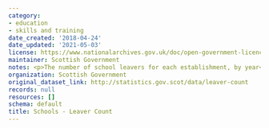 ```yaml
---
category:
- education
- skills and training
date_created: '2018-04-24'
date_updated: '2021-05-03'
license: https://www.nationalarchives.gov.uk/doc/open-government-licence/version/3/
maintainer: Scottish Government
notes: <p>The number of school leavers for each establishment, by year</p>
organization: Scottish Government
original_dataset_link: http://statistics.gov.scot/data/leaver-count
records: null
resources: []
schema: default
title: Schools - Leaver Count
---
```

